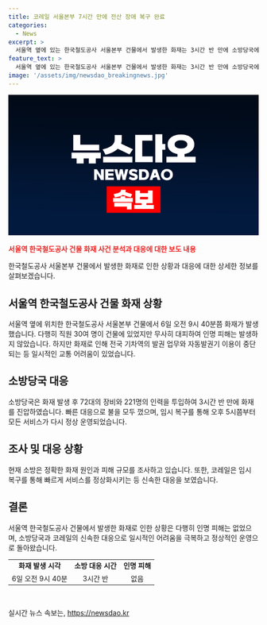 ```yaml
---
title: 코레일 서울본부 7시간 만에 전산 장애 복구 완료
categories:
  - News
excerpt: >
  서울역 옆에 있는 한국철도공사 서울본부 건물에서 발생한 화재는 3시간 반 만에 소방당국에 의해 진압되었습니다. 건물 내에 있던 직원들은 모두 안전 대피하여 피해는 없었으며, 화재로 인해 전국 기차역의 발권 업무와 자동발권기 이용이 중단되었으나, 코레일은 7시간 20분 만에 임시 복구를 완료하여 모든 서비스가 정상 운영되었다고 밝혔습니다. 소방당국은 현재 화재 원인과 피해 규모를 조사 중에 있습니다.
feature_text: >
  서울역 옆에 있는 한국철도공사 서울본부 건물에서 발생한 화재는 3시간 반 만에 소방당국에 의해 진압되었습니다. 건물 내에 있던 직원들은 모두 안전 대피하여 피해는 없었으며, 화재로 인해 전국 기차역의 발권 업무와 자동발권기 이용이 중단되었으나, 코레일은 7시간 20분 만에 임시 복구를 완료하여 모든 서비스가 정상 운영되었다고 밝혔습니다. 소방당국은 현재 화재 원인과 피해 규모를 조사 중에 있습니다.
image: '/assets/img/newsdao_breakingnews.jpg'
---
```


<p><img src="/assets/img/newsdao_breakingnews.jpg" alt="pcversion 속보" /></p>

<p><b><span style="color: #ee2323;">서울역 한국철도공사 건물 화재 사건 분석과 대응에 대한 보도 내용</span></b></p>

<p>한국철도공사 서울본부 건물에서 발생한 화재로 인한 상황과 대응에 대한 상세한 정보를 살펴보겠습니다.</p>

<h2 data-ke-size="size26">서울역 한국철도공사 건물 화재 상황</h2>

<p>서울역 옆에 위치한 한국철도공사 서울본부 건물에서 6일 오전 9시 40분쯤 화재가 발생했습니다. 다행히 직원 30여 명이 건물에 있었지만 무사히 대피하여 인명 피해는 발생하지 않았습니다. 하지만 화재로 인해 전국 기차역의 발권 업무와 자동발권기 이용이 중단되는 등 일시적인 교통 어려움이 있었습니다.</p>

<h2 data-ke-size="size26">소방당국 대응</h2>

<p>소방당국은 화재 발생 후 72대의 장비와 221명의 인력을 투입하여 3시간 반 만에 화재를 진압하였습니다. 빠른 대응으로 불을 모두 껐으며, 임시 복구를 통해 오후 5시쯤부터 모든 서비스가 다시 정상 운영되었습니다.</p>

<h2 data-ke-size="size26">조사 및 대응 상황</h2>

<p>현재 소방은 정확한 화재 원인과 피해 규모를 조사하고 있습니다. 또한, 코레일은 임시 복구를 통해 빠르게 서비스를 정상화시키는 등 신속한 대응을 보였습니다.</p>

<h2 data-ke-size="size26">결론</h2>

<p>서울역 한국철도공사 건물에서 발생한 화재로 인한 상황은 다행히 인명 피해는 없었으며, 소방당국과 코레일의 신속한 대응으로 일시적인 어려움을 극복하고 정상적인 운영으로 돌아왔습니다.</p>

<table>
    <tbody>
        <tr>
            <td style="text-align: center; height: 17px;"><b>화재 발생 시각</b></td>
            <td style="text-align: center; height: 17px;"><b>소방 대응 시간</b></td>
            <td style="text-align: center; height: 17px;"><b>인명 피해</b></td>
        </tr>
        <tr>
            <td style="text-align: center; height: 17px;">6일 오전 9시 40분</td>
            <td style="text-align: center; height: 17px;">3시간 반</td>
            <td style="text-align: center; height: 17px;">없음</td>
        </tr>
    </tbody>
</table>

<p data-ke-size="size16">&nbsp;</p>
실시간 뉴스 속보는, <a href="https://newsdao.kr" rel="dofollow">https://newsdao.kr</a>


